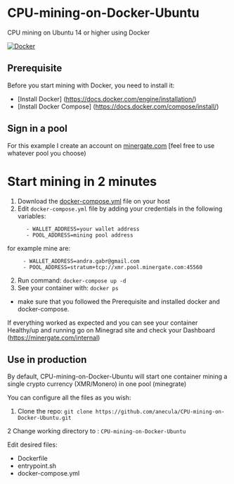 # CPU-mining-on-Docker-Ubuntu
CPU mining on Ubuntu 14 or higher  using Docker


[![Docker]( https://img.shields.io/travis/rust-lang/rust.svg?organization=anecula&repository=CPU-mining-on-Docker-Ubuntu)](https://hub.docker.com/r/anecula/CPU-mining-on-Docker-Ubuntu/builds)

## Prerequisite
Before you start mining with Docker, you need to install it:
- [Install Docker] (https://docs.docker.com/engine/installation/)
- [Install Docker Compose] (https://docs.docker.com/compose/install/)

## Sign in a pool

 For this example I create an account on [minergate.com](https://minergate.com/) [feel free to use whatever pool you choose)
 
# Start mining in 2 minutes

1. Download the [docker-compose.yml](https://raw.githubusercontent.com/anecula/CPU-mining-on-Docker-Ubuntu/master/docker-compose.yml) file on your host
2. Edit `docker-compose.yml` file by adding your credentials in the following variables:
``` 
      - WALLET_ADDRESS=your wallet address
      - POOL_ADDRESS=mining pool address
 ```
 for example mine are:
 ```
      - WALLET_ADDRESS=andra.gabr@gmail.com
      - POOL_ADDRESS=stratum+tcp://xmr.pool.minergate.com:45560
  ```
2. Run command: `docker-compose up -d`
3. See your container with: `docker ps`
* make sure that you followed the Prerequisite and installed docker and docker-compose.

If everything worked as expected and you can see your container Healthy/up and running go on Minegrad site and check your Dashboard (https://minergate.com/internal)

## Use in production
By default, CPU-mining-on-Docker-Ubuntu will start one container mining a single crypto currency (XMR/Monero) in one pool (minegrate)

You can configure all the files as you wish:

1. Clone the repo: 
`git clone https://github.com/anecula/CPU-mining-on-Docker-Ubuntu.git`

2 Change working directory to : `CPU-mining-on-Docker-Ubuntu`

Edit desired files:
- Dockerfile
- entrypoint.sh
- docker-compose.yml


